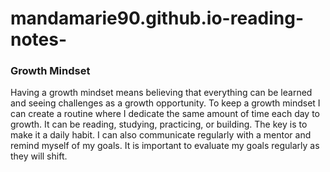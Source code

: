 # mandamarie90.github.io-reading-notes-


### Growth Mindset

Having a growth mindset means believing that everything can be learned and seeing challenges as a growth opportunity. To keep a growth mindset I can create a routine where I dedicate the same amount of time each day to growth. It can be reading, studying, practicing, or building. The key is to make it a daily habit. I can also communicate regularly with a mentor and remind myself of my goals. It is important to evaluate my goals regularly as they will shift. 
